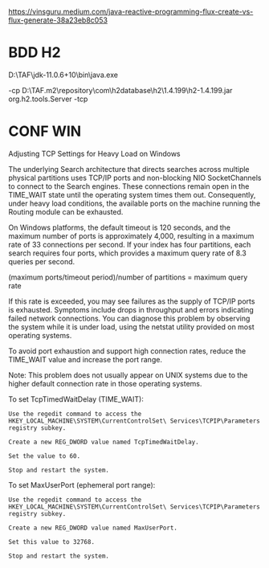 https://vinsguru.medium.com/java-reactive-programming-flux-create-vs-flux-generate-38a23eb8c053



BDD H2
=========================
D:\TAF\jdk-11.0.6+10\bin\java.exe


-cp D:\TAF\.m2\repository\com\h2database\h2\1.4.199\h2-1.4.199.jar org.h2.tools.Server -tcp



CONF WIN
=========================

Adjusting TCP Settings for Heavy Load on Windows

The underlying Search architecture that directs searches across multiple physical partitions uses TCP/IP ports and non-blocking NIO SocketChannels to connect to the Search engines. These connections remain open in the TIME_WAIT state until the operating system times them out. Consequently, under heavy load conditions, the available ports on the machine running the Routing module can be exhausted.

On Windows platforms, the default timeout is 120 seconds, and the maximum number of ports is approximately 4,000, resulting in a maximum rate of 33 connections per second. If your index has four partitions, each search requires four ports, which provides a maximum query rate of 8.3 queries per second.

(maximum ports/timeout period)/number of partitions = maximum query rate

If this rate is exceeded, you may see failures as the supply of TCP/IP ports is exhausted. Symptoms include drops in throughput and errors indicating failed network connections. You can diagnose this problem by observing the system while it is under load, using the netstat utility provided on most operating systems.

To avoid port exhaustion and support high connection rates, reduce the TIME_WAIT value and increase the port range.

Note: This problem does not usually appear on UNIX systems due to the higher default connection rate in those operating systems.

To set TcpTimedWaitDelay (TIME_WAIT):

    Use the regedit command to access the HKEY_LOCAL_MACHINE\SYSTEM\CurrentControlSet\ Services\TCPIP\Parameters registry subkey.

    Create a new REG_DWORD value named TcpTimedWaitDelay.

    Set the value to 60.

    Stop and restart the system.

To set MaxUserPort (ephemeral port range):

    Use the regedit command to access the HKEY_LOCAL_MACHINE\SYSTEM\CurrentControlSet\ Services\TCPIP\Parameters registry subkey.

    Create a new REG_DWORD value named MaxUserPort.

    Set this value to 32768.

    Stop and restart the system.






